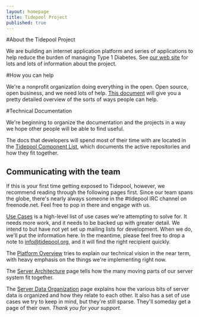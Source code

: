 ```yaml
---
layout: homepage
title: Tidepool Project
published: true
---
```


#About the Tidepool Project

We are building an internet application platform and series of applications to help reduce the burden of managing Type 1 Diabetes. See [our web site](http://tidepool.org) for lots and lots of information about the project.


#How you can help

We're a nonprofit organization doing everything in the open. Open source, open business, and we need lots of help. [This document](HowToHelp.html) will give you a pretty detailed overview of the sorts of ways people can help. 

#Technical Documentation

We're beginning to organize the documentation and the projects in a way we hope other people will be able to find useful. 

The docs that developers will spend most of their time with are located in the [Tidepool Component List](TidepoolComponents.html), which documents the active repositories and how they fit together.
## Communicating with the team

If this is your first time getting exposed to Tidepool, however, we recommend reading through the following pages first.
Since our team spans the globe, there's nearly always someone in the #tidepool IRC channel on freenode.net. Feel free to pop in there and engage with us.

[Use Cases](UseCases.html) is a high-level list of use cases we're attempting to solve for. It needs more work, and it needs to be backed up with greater detail.
We intend to but have not yet set up mailing lists for development. When we do, we'll put the information here. In the meantime, please feel free to drop a note to [info@tidepool.org](mailto://info@tidepool.org), and it will find the right recipient quickly.

The [Platform Overview](PlatformOverview.html) tries to explain our technical vision in the near term, with heavy emphasis on the things we're implementing right now. 

The [Server Architecture](ServerArchitecture.html) page tells how the many moving parts of our server system fit together. 

The [Server Data Organization](ServerDataOrganization.html) page explains how the various bits of server data is organized and how they relate to each other. It also has a set of use cases we try to keep in mind, but they're still sparse. They'll someday get a page of their own.
*Thank you for your support.* 

